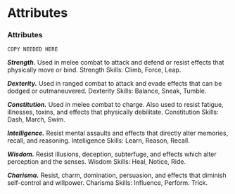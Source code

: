 # Attributes

### Attributes

`COPY NEEDED HERE`

***Strength.*** Used in melee combat to attack and defend or resist effects that physically move or bind.
Strength Skills: Climb, Force, Leap.

***Dexterity.*** Used in ranged combat to attack and evade effects that can be dodged or outmaneuvered.
Dexterity Skills: Balance, Sneak, Tumble.

***Constitution.*** Used in melee combat to charge. Also used to resist fatigue, illnesses, toxins, and effects that physically debilitate.
Constitution Skills: Dash, March, Swim.

***Intelligence.*** Resist mental assaults and effects that directly alter memories, recall, and reasoning.
Intelligence Skills: Learn, Reason, Recall.

***Wisdom.*** Resist illusions, deception, subterfuge, and effects which alter perception and the senses.
Wisdom Skills: Heal, Notice, Ride.

***Charisma.*** Resist, charm, domination, persuasion, and effects that diminish self-control and willpower.
Charisma Skills: Influence, Perform. Trick.

